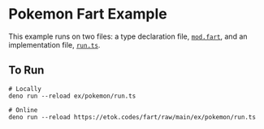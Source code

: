 # Pokemon Fart Example

This example runs on two files: a type declaration file, [`mod.fart`](mod.fart), and an implementation file, [`run.ts`](run.ts).

## To Run

```
# Locally
deno run --reload ex/pokemon/run.ts

# Online
deno run --reload https://etok.codes/fart/raw/main/ex/pokemon/run.ts
```
